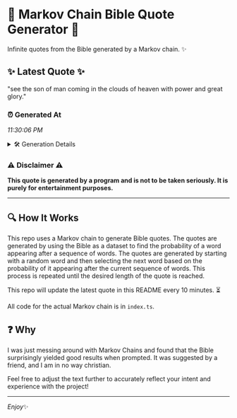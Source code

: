 # 📖 Markov Chain Bible Quote Generator 📖

Infinite quotes from the Bible generated by a Markov chain. ✨

## ✨ Latest Quote ✨
"see the son of man coming in the clouds of heaven with power and great glory."

### ⏰ Generated At
*11:30:06 PM*

<details>
    <summary>🛠️ Generation Details</summary>
    <p>
        <strong>🌱 Seed:</strong> see<br>
        <strong>🔄 Iterations:</strong> 15<br>
        <strong>📜 Context History:</strong><br>[ see ]: the<br>[ see, the ]: son<br>[ see, the, son ]: of<br>[ see, the, son, of ]: man<br>[ see, the, son, of, man ]: coming<br>[ see, the, son, of, man, coming ]: in<br>[ the, son, of, man, coming, in ]: the<br>[ son, of, man, coming, in, the ]: clouds<br>[ of, man, coming, in, the, clouds ]: of<br>[ man, coming, in, the, clouds, of ]: heaven<br>[ coming, in, the, clouds, of, heaven ]: with<br>[ in, the, clouds, of, heaven, with ]: power<br>[ the, clouds, of, heaven, with, power ]: and<br>[ clouds, of, heaven, with, power, and ]: great<br>[ of, heaven, with, power, and, great ]: glory.<br>
    </p>
</details>

### ⚠️ Disclaimer ⚠️
**This quote is generated by a program and is not to be taken seriously. It is purely for entertainment purposes.**

---

## 🔍 How It Works

This repo uses a Markov chain to generate Bible quotes. The quotes are generated by using the Bible as a dataset to find the probability of a word appearing after a sequence of words. The quotes are generated by starting with a random word and then selecting the next word based on the probability of it appearing after the current sequence of words. This process is repeated until the desired length of the quote is reached.

This repo will update the latest quote in this README every 10 minutes. ⏳

All code for the actual Markov chain is in `index.ts`.

## ❓ Why

I was just messing around with Markov Chains and found that the Bible surprisingly yielded good results when prompted. 
It was suggested by a friend, and I am in no way christian.

Feel free to adjust the text further to accurately reflect your intent and experience with the project!

---

*Enjoy*✨
